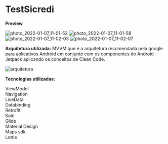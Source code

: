 # TestSicredi

**Preview**

![photo_2022-01-07_11-01-52](https://user-images.githubusercontent.com/23081846/148554801-c7d6dac7-cb4d-4448-9fab-57796374ed62.jpg?w=512) 
![photo_2022-01-07_11-01-58](https://user-images.githubusercontent.com/23081846/148554827-26a0396a-6d6b-4bf1-82f5-215c0cad16a9.jpg?w=512) 
![photo_2022-01-07_11-02-03](https://user-images.githubusercontent.com/23081846/148554835-1797ab94-d758-4698-a966-f6fb9d835711.jpg?w=512) 
![photo_2022-01-07_11-02-07](https://user-images.githubusercontent.com/23081846/148554844-d0283625-3700-445f-a8d0-4a3b6199cc58.jpg?w=512)


**Arquitetura utilizada:** MVVM que é  a arquitetura recomendada pela google para aplicativos Android em conjunto com os componentes do Android Jetpack aplicando os conceitos de Clean Code.

![arquitetura](https://user-images.githubusercontent.com/23081846/148555169-6535521c-843f-415c-b5ad-55f5ba3c1b95.png)


**Tecnologias utilizadas:**

ViewModel <br/>
Navigation <br/>
LiveData <br/>
Databinding <br/>
Retrofit <br/>
Koin <br/>
Glide <br/>
Material Design <br/>
Maps sdk <br/>
Lottie <br/>

